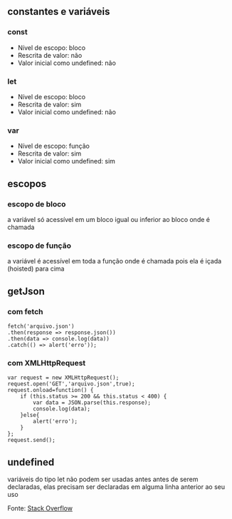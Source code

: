 ## constantes e variáveis

### const

- Nível de escopo: bloco
- Rescrita de valor: não
- Valor inicial como undefined: não

### let

- Nível de escopo: bloco 
- Rescrita de valor: sim
- Valor inicial como undefined: não

### var

- Nível de escopo: função
- Rescrita de valor: sim
- Valor inicial como undefined: sim

## escopos

### escopo de bloco

a variável só acessível em um bloco igual ou inferior ao bloco onde é chamada

### escopo de função

a variável é acessível em toda a função onde é chamada pois ela é içada (hoisted) para cima

## getJson
### com fetch
```
fetch('arquivo.json')
.then(response => response.json())
.then(data => console.log(data))
.catch(() => alert('erro'));
```
### com XMLHttpRequest
```
var request = new XMLHttpRequest();
request.open('GET','arquivo.json',true);
request.onload=function() {
	if (this.status >= 200 && this.status < 400) {
		var data = JSON.parse(this.response);
		console.log(data);
	}else{
		alert('erro');
	}
};
request.send();
```

## undefined

variáveis do tipo let não podem ser usadas antes antes de serem declaradas, elas precisam ser declaradas em alguma linha anterior ao seu uso

Fonte: [Stack Overflow](https://stackoverflow.com/a/56474873)
